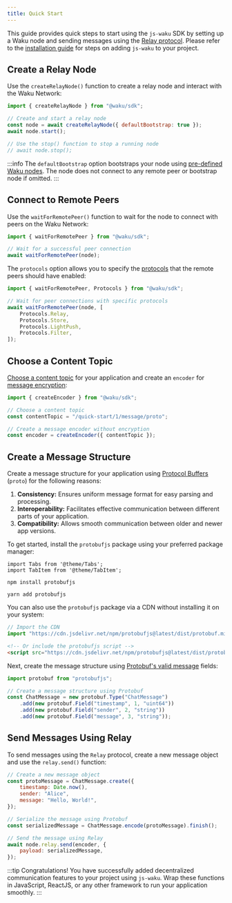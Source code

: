 ```yaml
---
title: Quick Start
---
```


This guide provides quick steps to start using the `js-waku` SDK by setting up a Waku node and sending messages using the [Relay protocol](/overview/concepts/protocols#relay). Please refer to the [installation guide](/guides/js-waku/#installation) for steps on adding `js-waku` to your project.

## Create a Relay Node

Use the `createRelayNode()` function to create a relay node and interact with the Waku Network:

```js
import { createRelayNode } from "@waku/sdk";

// Create and start a relay node
const node = await createRelayNode({ defaultBootstrap: true });
await node.start();

// Use the stop() function to stop a running node
// await node.stop();
```

:::info
The `defaultBootstrap` option bootstraps your node using [pre-defined Waku nodes](/overview/concepts/static-peers). The node does not connect to any remote peer or bootstrap node if omitted.
:::

## Connect to Remote Peers

Use the `waitForRemotePeer()` function to wait for the node to connect with peers on the Waku Network:

```js
import { waitForRemotePeer } from "@waku/sdk";

// Wait for a successful peer connection
await waitForRemotePeer(node);
```

The `protocols` option allows you to specify the [protocols](/overview/concepts/protocols) that the remote peers should have enabled:

```js
import { waitForRemotePeer, Protocols } from "@waku/sdk";

// Wait for peer connections with specific protocols
await waitForRemotePeer(node, [
	Protocols.Relay,
	Protocols.Store,
	Protocols.LightPush,
	Protocols.Filter,
]);
```

## Choose a Content Topic

[Choose a content topic](/overview/concepts/content-topics) for your application and create an `encoder` for [message encryption](https://rfc.vac.dev/spec/26/):

```js
import { createEncoder } from "@waku/sdk";

// Choose a content topic
const contentTopic = "/quick-start/1/message/proto";

// Create a message encoder without encryption
const encoder = createEncoder({ contentTopic });
```

## Create a Message Structure

Create a message structure for your application using [Protocol Buffers](https://protobuf.dev/) (`proto`) for the following reasons:

1. **Consistency:** Ensures uniform message format for easy parsing and processing.
2. **Interoperability:** Facilitates effective communication between different parts of your application.
3. **Compatibility:** Allows smooth communication between older and newer app versions.

To get started, install the `protobufjs` package using your preferred package manager:

```mdx-code-block
import Tabs from '@theme/Tabs';
import TabItem from '@theme/TabItem';
```

<Tabs>
<TabItem value="npm" label="npm">

```shell
npm install protobufjs
```

</TabItem>
<TabItem value="yarn" label="Yarn">

```shell
yarn add protobufjs
```

</TabItem>
</Tabs>

You can also use the `protobufjs` package via a CDN without installing it on your system:

```js
// Import the CDN
import "https://cdn.jsdelivr.net/npm/protobufjs@latest/dist/protobuf.min.js";
```

```html
<!-- Or include the protobufjs script -->
<script src="https://cdn.jsdelivr.net/npm/protobufjs@latest/dist/protobuf.min.js"></script>
```

Next, create the message structure using [Protobuf's valid message](https://github.com/protobufjs/protobuf.js#usage) fields:

```js
import protobuf from "protobufjs";

// Create a message structure using Protobuf
const ChatMessage = new protobuf.Type("ChatMessage")
	.add(new protobuf.Field("timestamp", 1, "uint64"))
	.add(new protobuf.Field("sender", 2, "string"))
	.add(new protobuf.Field("message", 3, "string"));
```

## Send Messages Using Relay

To send messages using the `Relay` protocol, create a new message object and use the `relay.send()` function:

```js
// Create a new message object
const protoMessage = ChatMessage.create({
    timestamp: Date.now(),
    sender: "Alice",
    message: "Hello, World!",
});

// Serialize the message using Protobuf
const serializedMessage = ChatMessage.encode(protoMessage).finish();

// Send the message using Relay
await node.relay.send(encoder, {
    payload: serializedMessage,
});
```

:::tip Congratulations!
You have successfully added decentralized communication features to your project using `js-waku`. Wrap these functions in JavaScript, ReactJS, or any other framework to run your application smoothly.
:::